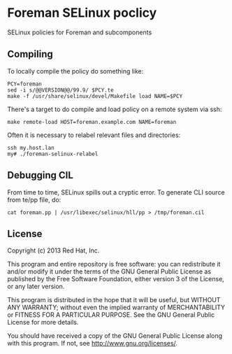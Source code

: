 Foreman SELinux poclicy
=======================

SELinux policies for Foreman and subcomponents

Compiling
---------

To locally compile the policy do something like:

    PCY=foreman
    sed -i s/@@VERSION@@/99.9/ $PCY.te
    make -f /usr/share/selinux/devel/Makefile load NAME=$PCY

There's a target to do compile and load policy on a remote system via ssh:

    make remote-load HOST=foreman.example.com NAME=foreman

Often it is necessary to relabel relevant files and directories:

    ssh my.host.lan
    my# ./foreman-selinux-relabel

Debugging CIL
-------------

From time to time, SELinux spills out a cryptic error. To generate CLI source from te/pp file, do:

    cat foreman.pp | /usr/libexec/selinux/hll/pp > /tmp/foreman.cil

License
-------

Copyright (c) 2013 Red Hat, Inc.

This program and entire repository is free software: you can redistribute it
and/or modify it under the terms of the GNU General Public License as
published by the Free Software Foundation, either version 3 of the License, or
any later version.

This program is distributed in the hope that it will be useful, but WITHOUT
ANY WARRANTY; without even the implied warranty of MERCHANTABILITY or FITNESS
FOR A PARTICULAR PURPOSE.  See the GNU General Public License for more
details.

You should have received a copy of the GNU General Public License along with
this program.  If not, see <http://www.gnu.org/licenses/>.

